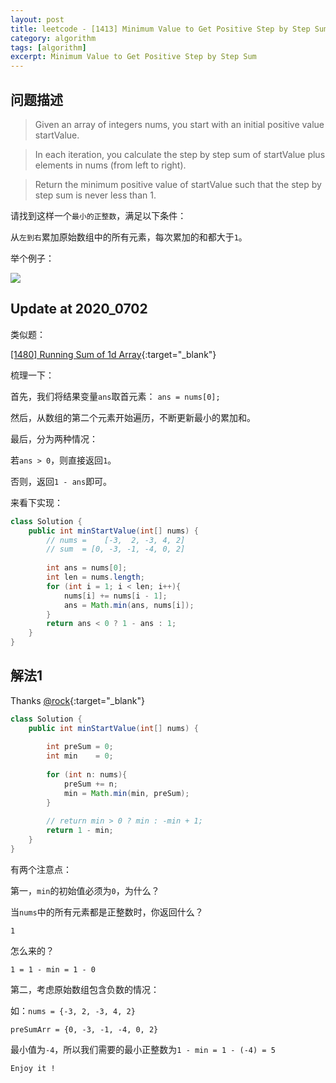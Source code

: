 ```yaml
---
layout: post
title: leetcode - [1413] Minimum Value to Get Positive Step by Step Sum
category: algorithm
tags: [algorithm]
excerpt: Minimum Value to Get Positive Step by Step Sum
---
```


## 问题描述  

> Given an array of integers nums, you start with an initial positive value startValue.  

> In each iteration, you calculate the step by step sum of startValue plus elements in nums (from left to right).  

> Return the minimum positive value of startValue such that the step by step sum is never less than 1.  

请找到这样一个`最小的正整数`，满足以下条件：  

从`左到右`累加原始数组中的所有元素，每次累加的和都大于`1`。  


举个例子：  

![](https://yyc-images.oss-cn-beijing.aliyuncs.com/leetcode_1413_demo.png)  

## Update at 2020_0702  

类似题：  

[[1480] Running Sum of 1d Array](http://yaoyichen.cn/algorithm/2020/06/30/leetcode-1480.html){:target="_blank"}    


梳理一下：  

首先，我们将结果变量`ans`取首元素： `ans = nums[0];`  

然后，从数组的第二个元素开始遍历，不断更新最小的累加和。  

最后，分为两种情况：  

若`ans > 0`，则直接返回`1`。  

否则，返回`1 - ans`即可。  

来看下实现：  

``` java
class Solution {
    public int minStartValue(int[] nums) {
        // nums =    [-3,  2, -3, 4, 2] 
        // sum  = [0, -3, -1, -4, 0, 2]
        
        int ans = nums[0];
        int len = nums.length;
        for (int i = 1; i < len; i++){
            nums[i] += nums[i - 1];
            ans = Math.min(ans, nums[i]);
        }
        return ans < 0 ? 1 - ans : 1;
    }
}
```


## 解法1  

Thanks [@rock](https://leetcode.com/problems/minimum-value-to-get-positive-step-by-step-sum/discuss/585562/JavaPython-3-6-and-1-liners-O(n)-Find-the-minimum-of-prefix-sum.){:target="_blank"}  


``` java
class Solution {
    public int minStartValue(int[] nums) {
        
        int preSum = 0;
        int min    = 0;
        
        for (int n: nums){
            preSum += n;
            min = Math.min(min, preSum);
        }
        
        // return min > 0 ? min : -min + 1;
        return 1 - min;
    }
}
```

有两个注意点：  


第一，`min`的初始值必须为`0`，为什么？  

当`nums`中的所有元素都是正整数时，你返回什么？  

`1`  

怎么来的？  

`1 = 1 - min = 1 - 0`  

第二，考虑原始数组包含负数的情况：  

如：`nums = {-3, 2, -3, 4, 2}`  

`preSumArr = {0, -3, -1, -4, 0, 2}`  

最小值为`-4`，所以我们需要的最小正整数为`1 - min = 1 - (-4) = 5`  


`Enjoy it ! `